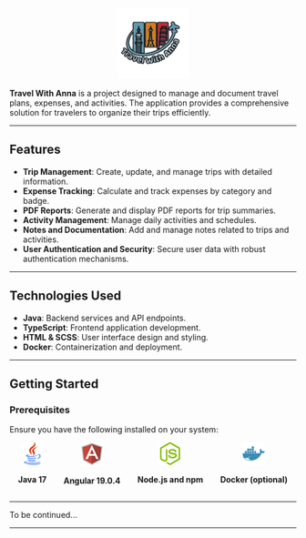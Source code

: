 <div align="center">
  <div style="display: inline-block; text-align: center;">
    <img src="/frontend/travel-with-anna-ui/src/assets/images/twa.png" alt="Java" width="125" height="auto">
  </div>
</div>

**Travel With Anna** is a project designed to manage and document travel plans, expenses, and activities. The application provides a comprehensive solution for travelers to organize their trips efficiently.

---

## Features

- **Trip Management**: Create, update, and manage trips with detailed information.
- **Expense Tracking**: Calculate and track expenses by category and badge.
- **PDF Reports**: Generate and display PDF reports for trip summaries.
- **Activity Management**: Manage daily activities and schedules.
- **Notes and Documentation**: Add and manage notes related to trips and activities.
- **User Authentication and Security**: Secure user data with robust authentication mechanisms.

---

## Technologies Used

- **Java**: Backend services and API endpoints.
- **TypeScript**: Frontend application development.
- **HTML & SCSS**: User interface design and styling.
- **Docker**: Containerization and deployment.

---

## Getting Started

### Prerequisites

Ensure you have the following installed on your system:

<div align="left" style="display: flex; flex-direction: row; width: 100%">
  <div style="display: inline-block; text-align: center; margin: 0 15px;">
    <img src="/backend/travel-with-anna/src/test/resources/images/Java.png" alt="Java" width="40" height="auto">
    <p><strong>Java 17</strong></p>
  </div>
  <div style="display: inline-block; text-align: center; margin: 0 15px;">
    <img src="/backend/travel-with-anna/src/test/resources/images/Angular.png" alt="Angular" width="40" height="auto">
    <p><strong>Angular 19.0.4</strong></p>
  </div>
  <div style="display: inline-block; text-align: center; margin: 0 15px;">
    <img src="/backend/travel-with-anna/src/test/resources/images/NodeJs.png" alt="Angular" width="40" height="auto">
    <p><strong>Node.js and npm</strong></p>
  </div>
  <div style="display: inline-block; text-align: center; margin: 0 15px;">
    <img src="/backend/travel-with-anna/src/test/resources/images/Docker.png" alt="Angular" width="40" height="auto">
    <p><strong>Docker (optional)</strong></p>
  </div>
</div>

---

To be continued...

---
